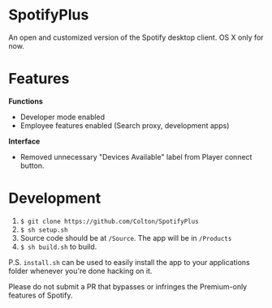 # SpotifyPlus
An open and customized version of the Spotify desktop client. OS X only for now.

# Features

 **Functions**
- Developer mode enabled
- Employee features enabled (Search proxy, development apps)

**Interface**
- Removed unnecessary "Devices Available" label from Player connect button.

# Development
1. ```$ git clone https://github.com/Colton/SpotifyPlus```
2. ```$ sh setup.sh```
3. Source code should be at ```/Source```. The app will be in ```/Products```
4. ```$ sh build.sh``` to build.

P.S. ```install.sh``` can be used to easily install the app to your applications folder whenever you're done hacking on it.

Please do not submit a PR that bypasses or infringes the Premium-only features of Spotify.
